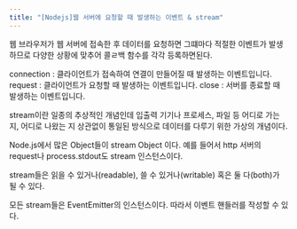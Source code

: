 ```yaml
---
title: "[Nodejs]웹 서버에 요청할 때 발생하는 이벤트 & stream"
---
```


웹 브라우저가 웹 서버에 접속한 후 데이터를 요청하면 그떄마다 적절한 이벤트가 발생하므로 다양한 상황에 맞추어 콜ㄹ백 함수를 각각 등록하면된다.

connection : 클라이언트가 접속하여 연결이 만들어질 때 발생하는 이벤트입니다.
request : 클라이언트가 요청할 때 발생하는 이벤트입니다.
close : 서버를 종료할 때 발생하는 이벤트입니다.


stream이란 일종의 추상적인 개념인데 입출력 기기나 프로세스, 파일 등 어디로 가는 지, 어디로 나왔는 지 상관없이 통일된 방식으로 데이터를 다루기 위한 가상의 개념이다.

Node.js에서 많은 Object들이 stream Object 이다. 예를 들어서 http 서버의 request나 process.stdout도 stream 인스턴스이다.

stream들은 읽을 수 있거나(readable), 쓸 수 있거나(writable) 혹은 둘 다(both)가 될 수 있다.

모든 stream들은 EventEmitter의 인스턴스이다. 따라서 이벤트 핸들러를 작성할 수 있다.
